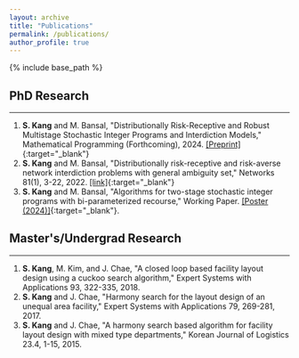 ```yaml
---
layout: archive
title: "Publications"
permalink: /publications/
author_profile: true
---
```


<!-- {% if author.googlescholar %}
  You can also find my articles on <u><a href="{{author.googlescholar}}">my Google Scholar profile</a>.</u>
{% endif %} -->

{% include base_path %}

<!-- {% for post in site.publications reversed %}
  {% include archive-single.html %}
{% endfor %} -->

## PhD Research
---
1. **S. Kang** and M. Bansal, "Distributionally Risk-Receptive and Robust Multistage Stochastic Integer Programs and Interdiction Models,"
Mathematical Programming (Forthcoming), 2024. [[Preprint]](https://optimization-online.org/?p=23320){:target="_blank"}
2. **S. Kang** and M. Bansal, "Distributionally risk-receptive and risk-averse network interdiction problems with general ambiguity set," Networks 81(1), 3-22, 2022. [[link]](https://doi.org/10.1002/net.22114){:target="_blank"}
3. **S. Kang** and M. Bansal, "Algorithms for two-stage stochastic integer programs with bi-parameterized recourse," Working Paper. [[Poster (2024)]](https://drive.google.com/file/d/1xqRkg279gzRbDcjl-9HNUWcqexoLdY0G/view?usp=drive_link){:target="_blank"}.

<!-- ## Preprints / Working Papers (PhD) -->
<!-- --- -->

## Master's/Undergrad Research
---
1. **S. Kang**, M. Kim, and J. Chae, "A closed loop based facility layout design using a cuckoo search algorithm," Expert Systems with Applications 93, 322-335, 2018.
2. **S. Kang** and J. Chae, "Harmony search for the layout design of an unequal area facility," Expert Systems with Applications 79, 269-281, 2017.
3. **S. Kang** and J. Chae, "A harmony search based algorithm for facility layout design with mixed type departments," Korean Journal of Logistics 23.4, 1-15, 2015.